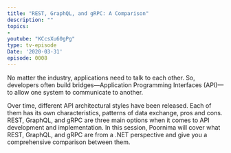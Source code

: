 ```yaml
---
title: "REST, GraphQL, and gRPC: A Comparison"
description: ""
topics:
- 
youtube: "KCcsXu60gPg"
type: tv-episode
Date: '2020-03-31'
episode: 0008
---
```


No matter the industry, applications need to talk to each other. So, developers often build bridges—Application Programming Interfaces (API)—to allow one system to communicate to another.

Over time, different API architectural styles have been released. Each of them has its own characteristics, patterns of data exchange, pros and cons. REST, GraphQL, and gRPC are three main options when it comes to API development and implementation. In this session, Poornima will cover what REST, GraphQL, and gRPC are from a .NET perspective and give you a comprehensive comparison between them.